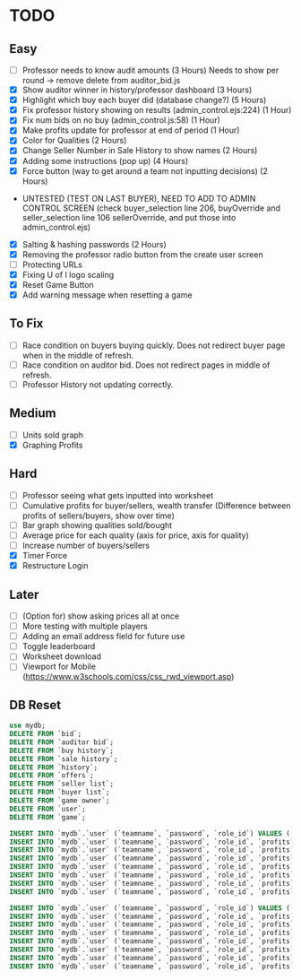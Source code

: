 # TODO

## Easy
- [ ]	Professor needs to know audit amounts (3 Hours) Needs to show per round -> remove delete from auditor_bid.js
- [x]	Show auditor winner in history/professor dashboard (3 Hours)
- [x]	Highlight which buy each buyer did (database change?) (5 Hours)
- [x]	Fix professor history showing on results (admin_control.ejs:224) (1 Hour)
- [x]	Fix num bids on no buy (admin_control.js:58) (1 Hour)
- [x]	Make profits update for professor at end of period (1 Hour)
- [x]	Color for Qualities (2 Hours)
- [x]	Change Seller Number in Sale History to show names (2 Hours)
- [x]	Adding some instructions (pop up) (4 Hours)
- [x]	Force button (way to get around a team not inputting decisions) (2 Hours)
  - UNTESTED (TEST ON LAST BUYER), NEED TO ADD TO ADMIN CONTROL SCREEN (check buyer_selection line 206, buyOverride
    and seller_selection line 106 sellerOverride, and put those into admin_control.ejs)
- [x]	Salting & hashing passwords (2 Hours)
- [x]	Removing the professor radio button from the create user screen
- [ ]	Protecting URLs
- [x]	Fixing U of I logo scaling
- [x] Reset Game Button
- [x] Add warning message when resetting a game

## To Fix
- [ ] Race condition on buyers buying quickly. Does not redirect buyer page when in the middle of refresh.
- [ ] Race condition on auditor bid. Does not redirect pages in middle of refresh.
- [ ] Professor History not updating correctly.

## Medium
- [ ]	Units sold graph
- [x]	Graphing Profits

## Hard
- [ ]	Professor seeing what gets inputted into worksheet
- [ ]	Cumulative profits for buyer/sellers, wealth transfer (Difference between profits of sellers/buyers, show over time)
- [ ]	Bar graph showing qualities sold/bought
- [ ]	Average price for each quality (axis for price, axis for quality)
- [ ]	Increase number of buyers/sellers
  - [x] Timer Force
  - [x] Restructure Login

## Later
- [ ]	(Option for) show asking prices all at once
- [ ]	More testing with multiple players
- [ ]	Adding an email address field for future use
  - [ ] Toggle leaderboard
  - [ ] Worksheet download
  - [ ] Viewport for Mobile (https://www.w3schools.com/css/css_rwd_viewport.asp)

## DB Reset
```sql
use mydb;
DELETE FROM `bid`;
DELETE FROM `auditor bid`;
DELETE FROM `buy history`;
DELETE FROM `sale history`;
DELETE FROM `history`;
DELETE FROM `offers`;
DELETE FROM `seller list`;
DELETE FROM `buyer list`;
DELETE FROM `game owner`;
DELETE FROM `user`;
DELETE FROM `game`;

INSERT INTO `mydb`.`user` (`teamname`, `password`, `role_id`) VALUES ('professor', '1234', '3');
INSERT INTO `mydb`.`user` (`teamname`, `password`, `role_id`, `profits`) VALUES ('killer queen', '1234', '2', '0');
INSERT INTO `mydb`.`user` (`teamname`, `password`, `role_id`, `profits`) VALUES ('crazy diamond', '1234', '2', '0');
INSERT INTO `mydb`.`user` (`teamname`, `password`, `role_id`, `profits`) VALUES ('green day', '1234', '2', '0');
INSERT INTO `mydb`.`user` (`teamname`, `password`, `role_id`, `profits`) VALUES ('onett', '1234', '1', '0');
INSERT INTO `mydb`.`user` (`teamname`, `password`, `role_id`, `profits`) VALUES ('twoson', '1234', '1', '0');
INSERT INTO `mydb`.`user` (`teamname`, `password`, `role_id`, `profits`) VALUES ('threed', '1234', '1', '0');
INSERT INTO `mydb`.`user` (`teamname`, `password`, `role_id`, `profits`) VALUES ('fourside', '1234', '1', '0');

INSERT INTO `mydb`.`user` (`teamname`, `password`, `role_id`) VALUES ('professor', '1234', '3');
INSERT INTO `mydb`.`user` (`teamname`, `password`, `role_id`, `profits`) VALUES ('seller1', '1234', '2', '0');
INSERT INTO `mydb`.`user` (`teamname`, `password`, `role_id`, `profits`) VALUES ('seller2', '1234', '2', '0');
INSERT INTO `mydb`.`user` (`teamname`, `password`, `role_id`, `profits`) VALUES ('seller3', '1234', '2', '0');
INSERT INTO `mydb`.`user` (`teamname`, `password`, `role_id`, `profits`) VALUES ('buyer1', '1234', '1', '0');
INSERT INTO `mydb`.`user` (`teamname`, `password`, `role_id`, `profits`) VALUES ('buyer2', '1234', '1', '0');
INSERT INTO `mydb`.`user` (`teamname`, `password`, `role_id`, `profits`) VALUES ('buyer3', '1234', '1', '0');
INSERT INTO `mydb`.`user` (`teamname`, `password`, `role_id`, `profits`) VALUES ('buyer4', '1234', '1', '0');
```

